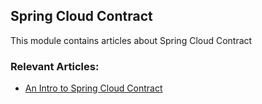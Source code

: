 ## Spring Cloud Contract

This module contains articles about Spring Cloud Contract

### Relevant Articles:
- [An Intro to Spring Cloud Contract](http://www.surya.com/spring-cloud-contract)
